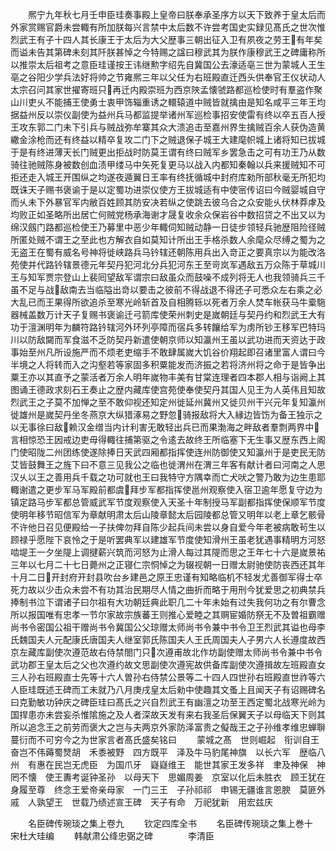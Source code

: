 <!-- { "loadSidebar": true } -->
　　熈宁九年秋七月壬申臣珪奏事殿上皇帝曰朕奉承圣序方以天下致养于皇太后而外家赏赐官爵未尝輙有所加朕每兴言禁中太后数不许尝考国史实録见髙氏之世次惟烈武王有子十四人其长康王于太后为大父歴事三朝出征入卫有夙夜之劳王有年矣而谥未告其第碑未刻其阡朕甚悼之今特赐之諡曰穆武其为朕作康穆武王之碑庸称所以推崇太后祖考之意臣珪谨按王讳继勲字绍先自冀国公去濠适亳三世为蒙城人王生亳之谷阳少学兵法好将帅之节雍熈三年以父任为右班殿直迁西头供奉官王仪状动人太宗召问其家世擢寄班只再迁内殿崇班为西京陜孟懐虢路都巡检使时有羣盗作聚山川吏乆不能捕王使勇士衷甲饰辎重诱之轘辕道中贼皆就擒由是知名咸平三年王均据益州反以崇仪副使为益州兵马都监提举诸州军巡检事招安使雷有终以卒五百人授王攻东郭二门未下引兵与贼战弥牟寨其众大溃追击至嘉州界生擒贼百余人获伪造黄繖金涂枪而还有终益以精卒复攻二门下之贼退保子城王大建麾帜城上诸将知已拔城于是有终进薄天长门贼更出拒战时防莫王谓有终曰贼军乡罢急击之可有功王乃从数骑往驰贼陈身被数创血渍甲缕马中矢死复更马以战入内都知秦翰以兵来援贼知不可拒还走入城王开围纵之均遂夜遁翼日王率有终抚循城中封府库勑所部秋毫无所犯均既诛天子赐书褒谕于是以定蜀功进崇仪使方王拔城适有中使宻传诏曰今贼婴城自守而乆未下外暴官军内敝百姓顾其防安决若纵之使跳去彼乌合之众安能乆伏林莽虖及均败正如圣略所出居亡何贼党杨承海谢才晟复收余众保岩谷中数招贷之不出又以为绵汉劔门路都巡检使王乃募里中恶少年輙伺知贼动静一日徒步领轻兵驰歴阻险径贼所匿处贼不谓王之至此也方解衣自如莫知计所出王手格杀数人余麾众尽缚之蜀为之无盗王在蜀有威名号神将徙峡路兵马钤辖还朝陈用兵出入竒正之要真宗以为能改洛苑使并代路钤辖景德元年契丹犯河北分兵犯河东王至岢岚军遇敌五万众陈于草城川王与知军贾宗登山上裴囘望敌军谓宗曰敌虽众而鼓噪不成列将无人也我领骑兵三千虽不足与战敌南去当临隘出竒以要击之彼前不得战退不得还子可悉众左右乘之必大乱已而王果得所欲追杀至寒光岭斩首及自相腾轹以死者万余人焚车帐获马牛槖駞器械盖数万计天子复赐书褒谕迁弓箭库使荣州刺史是嵗朝廷与契丹约和烈武王大有功于澶渊明年为麟符路钤辖河外环列亭障而宿兵多转饟给军为虏所钞王移军巴特玛川以防敌闚而军食滋不乏防契丹新遣使朝京师以知瀛州王虽以武功进而天资达于政事始至州凡所设施严而不烦老吏缩手不敢肆属嵗大饥谷价翔起即召诸里富人谓曰今半境之人将转而入之沟壑若等家固多积粟能发而济振之若将济州将之命于是皆争出粟王亦以其直予之蒙活者万余人明年嵗物丰美有甘棠连理者四本郡人相与诣阙上其图诵王德政求刻石王奏止之歴内藏库使宫苑使奉使契丹其国人见王为人英伟且知故烈武王之子莫不加惮之至不敢仰视还知定州徙延州冀州又徙贝州干兴元年复知瀛州徙雄州是嵗契丹坐冬燕京大纵猎涿易之野忽骑报敌将大入縁边皆饬为备王独示之以无事徐曰敌赖汉金缯当内计利害无敢轻出兵已而果渤海之畔敌者羣剽两界中言相惊恐王因戒边吏毋得輙往捕第驱之令逺去故终王所临塞下无生事又歴东西上阁门使昭陇二州团练使遂除捧日天武四厢都指挥使连州防御使又知瀛州于是吏民无防艾皆鼓舞王之旌下曰不意三见我公之临也徙渭州在渭三年客有献计者曰河南之人思汉乆以王之善用兵千载之功可就也王曰我特守方隅幸而亡犬吠之警乃敢为边生患耶輙谢遣之更步军马军殿前都虞拜步军都指挥使邕州观察使入宿卫逾年愿复守边为镇定路马步军都总管威武军节度观察使入天圣十年制授马军副都指挥使保顺军节度使明年移节昭信军为章献明肃太后山陵章懿太后园陵都总管又明年以老上章乞骸骨不许他日召见便殿给一子扶俾勿拜自陈少起兵间未尝以身自爱今年老被病敢茍生以顾禄乎愿陛下哀怜之于是听罢典军以建雄军节度使知滑州王虽老犹遇事精明方河怒啮堤王一夕坐隄上调揵薪兴筑而河怒为止滑人每过其隄而思之王年七十六是嵗景祐三年以七月二十七日薨州之正寝仁宗恫悼之为辍视朝一日赠太尉驰使防丧西还其年十月二日开封府开封县吹台乡建邑之原王忠谨有知略临机不轻发尤善御军得士卒死力故以少击众未尝不有功其治民期尽人情之曲折而略于用刑今犹爱思之初典禁兵捧制书泣下谓诸子曰尔祖有大功朝廷典此职几二十年未始有过失我何功之有尔曹念所以报国唯有忠孝一节尔家故宗族蕃王则推心爱睦之其赒宦婚防祭无不及曽祖霸赠尚书令密国公祖干赠尚书令冀国公父琼赠太师尚书令兼中书令卫王烈武其谥也母李氏魏国夫人元配康氏唐国夫人继室郭氏陈国夫人王氏周国夫人子男六人长遵度故西京左藏库副使次遵范故右侍禁閤门只次遵甫故北作坊副使赠太师尚书令兼中书令武功郡王皇太后之父也次遵约故文思副使次遵宪故供备库副使次遵揖故左班殿直女三人孙右班殿直士先等十六人曽孙右侍禁公景等二十四人四世孙右班殿直世祚等六人臣珪既述王碑而工未就乃八月庚戌皇太后勑中使趣其文蚤上且闻天子有诏赐碑名曰克勤敏功钟庆之碑臣珪曰髙氏之兴自烈武王有幽澶之功至王西定蜀北战寒光岭为国捍患亦未尝妄杀惟隂施之及人者深故天发有来右我圣后保翼天子以母临天下则其所以追念王之前劳而褒大之岂与夫两京外家防泽富贵之儗哉王之子孙维孝维忠蝉聨蔓衍而不可穷今之为世家言者髙氏盛矣铭曰
　　蒙城之髙　世则崛起　衔训自王　奋岂不伟薅蜀燹胡　禾黍被野　四方既平　泽及牛马豹尾神旗　以长六军　歴临八州　有惠在民岂无虎臣　为国爪牙　嶷嶷维王　能世其家王发多祥　聿及神保　神罔不懐　使王夀考诞钟圣孙　以母天下　思媚周姜　京室以化后未胜衣　顾王犹在　身履至尊　终念王爱帝亲母家　一门三王　子孙祁祁　申锡无疆谁言恩腴　莫匪外戚　人孰望王　世载乃绩述宣王碑　天子有命　万祀犹新　用宏兹庆



　　名臣碑传琬琰之集上卷九
　　钦定四库全书
　　名臣碑传琬琰之集上巻十　　宋杜大珪编
　　韩献肃公绛忠弼之碑　　　　李清臣
